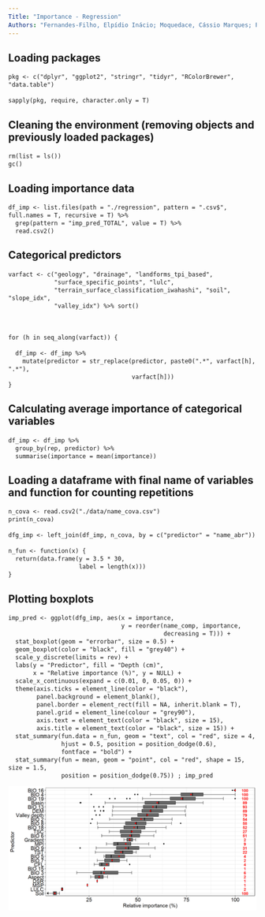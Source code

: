 ```yaml
---
Title: "Importance - Regression"
Authors: "Fernandes-Filho, Elpídio Inácio; Moquedace, Cássio Marques; Pereira, Luís Flávio; Veloso, Gustavo Vieira; Carvalho Junior, Waldir"
---
```



## Loading packages
```{r message=FALSE, warning=FALSE}
pkg <- c("dplyr", "ggplot2", "stringr", "tidyr", "RColorBrewer", "data.table")

sapply(pkg, require, character.only = T)
```

## Cleaning the environment (removing objects and previously loaded packages)
```{r message=FALSE, warning=FALSE}
rm(list = ls())  
gc()
```

## Loading importance data
```{r message=FALSE, warning=FALSE}
df_imp <- list.files(path = "./regression", pattern = ".csv$", full.names = T, recursive = T) %>% 
  grep(pattern = "imp_pred_TOTAL", value = T) %>% 
  read.csv2()
```

## Categorical predictors 
```{r message=FALSE, warning=FALSE}
varfact <- c("geology", "drainage", "landforms_tpi_based",
             "surface_specific_points", "lulc",
             "terrain_surface_classification_iwahashi", "soil", "slope_idx",
             "valley_idx") %>% sort()



for (h in seq_along(varfact)) {
  
  df_imp <- df_imp %>% 
    mutate(predictor = str_replace(predictor, paste0(".*", varfact[h], ".*"),
                                   varfact[h]))
}
```

## Calculating average importance of categorical variables
```{r message=FALSE, warning=FALSE}
df_imp <- df_imp %>% 
  group_by(rep, predictor) %>% 
  summarise(importance = mean(importance))
```


## Loading a dataframe with final name of variables and function for counting repetitions
```{r message=FALSE, warning=FALSE}
n_cova <- read.csv2("./data/name_cova.csv")
print(n_cova)

dfg_imp <- left_join(df_imp, n_cova, by = c("predictor" = "name_abr")) 

n_fun <- function(x) {
  return(data.frame(y = 3.5 * 30,
                    label = length(x)))
}
```

## Plotting boxplots
```{r message=FALSE, warning=FALSE, fig.width=10, fig.height=5}
imp_pred <- ggplot(dfg_imp, aes(x = importance,
                                y = reorder(name_comp, importance,
                                            decreasing = T))) +
  stat_boxplot(geom = "errorbar", size = 0.5) +
  geom_boxplot(color = "black", fill = "grey40") +
  scale_y_discrete(limits = rev) +
  labs(y = "Predictor", fill = "Depth (cm)",
       x = "Relative importance (%)", y = NULL) +
  scale_x_continuous(expand = c(0.01, 0, 0.05, 0)) +
  theme(axis.ticks = element_line(color = "black"),
        panel.background = element_blank(),
        panel.border = element_rect(fill = NA, inherit.blank = T),
        panel.grid = element_line(colour = "grey90"),
        axis.text = element_text(color = "black", size = 15),
        axis.title = element_text(color = "black", size = 15)) +
  stat_summary(fun.data = n_fun, geom = "text", col = "red", size = 4,
               hjust = 0.5, position = position_dodge(0.6),
               fontface = "bold") +
  stat_summary(fun = mean, geom = "point", col = "red", shape = 15, size = 1.5,
               position = position_dodge(0.75)) ; imp_pred
```

<p align="center">
<img src="reg_imp_full.jpg" width="800">
</p>



